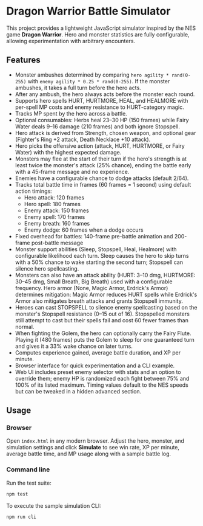 # Dragon Warrior Battle Simulator

This project provides a lightweight JavaScript simulator inspired by the NES game **Dragon Warrior**. Hero and monster statistics are fully configurable, allowing experimentation with arbitrary encounters.

## Features
- Monster ambushes determined by comparing `hero agility * rand(0-255)` with `enemy agility * 0.25 * rand(0-255)`. If the monster ambushes, it takes a full turn before the hero acts.
- After any ambush, the hero always acts before the monster each round.
- Supports hero spells HURT, HURTMORE, HEAL, and HEALMORE with per-spell MP costs and enemy resistance to HURT-category magic.
- Tracks MP spent by the hero across a battle.
- Optional consumables: Herbs heal 23–30 HP (150 frames) while Fairy Water deals 9–16 damage (210 frames) and both ignore Stopspell.
- Hero attack is derived from Strength, chosen weapon, and optional gear (Fighter's Ring +2 attack, Death Necklace +10 attack).
- Hero picks the offensive action (attack, HURT, HURTMORE, or Fairy Water) with the highest expected damage.
- Monsters may flee at the start of their turn if the hero's strength is at least twice the monster's attack (25% chance), ending the battle early with a 45-frame message and no experience.
- Enemies have a configurable chance to dodge attacks (default 2/64).
- Tracks total battle time in frames (60 frames = 1 second) using default action timings:
  - Hero attack: 120 frames
  - Hero spell: 180 frames
  - Enemy attack: 150 frames
  - Enemy spell: 170 frames
  - Enemy breath: 160 frames
  - Enemy dodge: 60 frames when a dodge occurs
- Fixed overhead for battles: 140-frame pre-battle animation and 200-frame post-battle message
- Monster support abilities (Sleep, Stopspell, Heal, Healmore) with configurable likelihood each turn. Sleep causes the hero to skip turns with a 50% chance to wake starting the second turn; Stopspell can silence hero spellcasting.
- Monsters can also have an attack ability (HURT: 3–10 dmg, HURTMORE: 30–45 dmg, Small Breath, Big Breath) used with a configurable frequency. Hero armor (None, Magic Armor, Erdrick's Armor) determines mitigation: Magic Armor reduces HURT spells while Erdrick's Armor also mitigates breath attacks and grants Stopspell immunity.
- Heroes can cast STOPSPELL to silence enemy spellcasting based on the monster's Stopspell resistance (0–15 out of 16). Stopspelled monsters still attempt to cast but their spells fail and cost 60 fewer frames than normal.
- When fighting the Golem, the hero can optionally carry the Fairy Flute. Playing it (480 frames) puts the Golem to sleep for one guaranteed turn and gives it a 33% wake chance on later turns.
- Computes experience gained, average battle duration, and XP per minute.
- Browser interface for quick experimentation and a CLI example.
- Web UI includes preset enemy selector with stats and an option to override them; enemy HP is randomized each fight between 75% and 100% of its listed maximum. Timing values default to the NES speeds but can be tweaked in a hidden advanced section.

## Usage
### Browser
Open `index.html` in any modern browser. Adjust the hero, monster, and simulation settings and click **Simulate** to see win rate, XP per minute, average battle time, and MP usage along with a sample battle log.

### Command line
Run the test suite:

```bash
npm test
```

To execute the sample simulation CLI:

```bash
npm run cli
```
